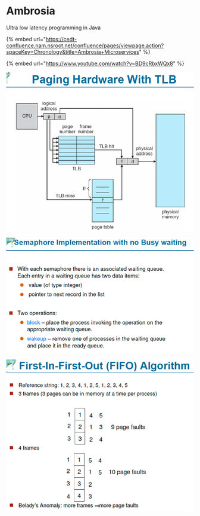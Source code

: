 # Ambrosia

Ultra low latency programming in Java 

{% embed url="https://cedt-confluence.nam.nsroot.net/confluence/pages/viewpage.action?spaceKey=Chronology&title=Ambrosia+Microservices" %}

{% embed url="https://www.youtube.com/watch?v=BD9cRbxWQx8" %}





![](../.gitbook/assets/image%20%2891%29.png)

![](../.gitbook/assets/image%20%28147%29.png)

![](../.gitbook/assets/image%20%28136%29.png)



